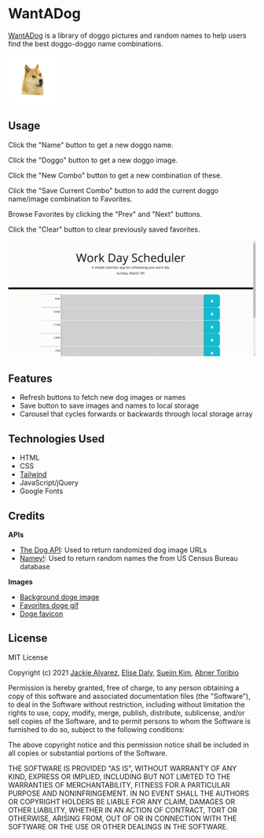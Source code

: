 # WantADog

[WantADog](https://abnertor.github.io/WantADog/) is a library of doggo pictures and random names to help users find the best doggo-doggo name combinations.

<img src="./assets/images/spinning_doge.png" alt="Spinning doge" width="100" height="100">


## Usage

Click the "Name" button to get a new doggo name.

Click the "Doggo" button to get a new doggo image.

Click the "New Combo" button to get a new combination of these.

Click the "Save Current Combo" button to add the current doggo name/image combination to Favorites.

Browse Favorites by clicking the "Prev" and "Next" buttons.

Click the "Clear" button to clear previously saved favorites.

![Screencast gif of app](./assets/images/screencast.gif)


## Features

* Refresh buttons to fetch new dog images or names
* Save button to save images and names to local storage
* Carousel that cycles forwards or backwards through local storage array


## Technologies Used

* HTML
* CSS
* [Tailwind](https://tailwindcss.com/)
* JavaScript/jQuery
* Google Fonts


## Credits

<b>APIs</b>
* [The Dog API](https://thedogapi.com/): Used to return randomized dog image URLs
* [Namey!](https://namey.muffinlabs.com/): Used to return random names the from US Census Bureau database 

<b>Images</b>
* [Background doge image](https://longwallpapers.com/doge-wallpaper-high-quality/doge-wallpaper-high-quality-for-desktop-wallpaper/)
* [Favorites doge gif](https://classical-doge.tumblr.com/)
* [Doge favicon](https://www.favicon.cc/?action=icon&file_id=671697)


## License

MIT License

Copyright (c) 2021 [Jackie Alvarez](https://github.com/jaque-leen), [Elise Daly](https://github.com/elisesamanthadaly), [Suejin Kim](https://github.com/suejinkim20), [Abner Toribio](https://github.com/AbnerTor)

Permission is hereby granted, free of charge, to any person obtaining a copy
of this software and associated documentation files (the "Software"), to deal
in the Software without restriction, including without limitation the rights
to use, copy, modify, merge, publish, distribute, sublicense, and/or sell
copies of the Software, and to permit persons to whom the Software is
furnished to do so, subject to the following conditions:

The above copyright notice and this permission notice shall be included in all
copies or substantial portions of the Software.

THE SOFTWARE IS PROVIDED "AS IS", WITHOUT WARRANTY OF ANY KIND, EXPRESS OR
IMPLIED, INCLUDING BUT NOT LIMITED TO THE WARRANTIES OF MERCHANTABILITY,
FITNESS FOR A PARTICULAR PURPOSE AND NONINFRINGEMENT. IN NO EVENT SHALL THE
AUTHORS OR COPYRIGHT HOLDERS BE LIABLE FOR ANY CLAIM, DAMAGES OR OTHER
LIABILITY, WHETHER IN AN ACTION OF CONTRACT, TORT OR OTHERWISE, ARISING FROM,
OUT OF OR IN CONNECTION WITH THE SOFTWARE OR THE USE OR OTHER DEALINGS IN THE
SOFTWARE.